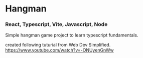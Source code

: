 # Hangman
### React, Typescript, Vite, Javascript, Node

Simple hangman game project to learn typescript fundamentals.




created following tuturial from Web Dev Simplified. https://www.youtube.com/watch?v=-ONUyenGnWw
